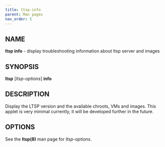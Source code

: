 ```yaml
---
title: ltsp-info
parent: Man pages
nav_order: 5
---
```


## NAME
**ltsp info** - display troubleshooting information about ltsp server and images

## SYNOPSIS
**ltsp** [_ltsp-options_] **info**

## DESCRIPTION
Display the LTSP version and the available chroots, VMs and images.
This applet is very minimal currently, it will be developed further in
the future.

## OPTIONS
See the **ltsp(8)** man page for _ltsp-options_.
